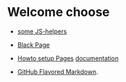 # Welcome choose 
- [some JS-helpers](http://kfessel.github.io/JS-helpers/)

- [Black Page](black.html)


- [Howto setup Pages](https://pages.github.com/) [documentation](https://help.github.com/categories/github-pages-basics/)

- [GitHub Flavored Markdown](https://guides.github.com/features/mastering-markdown/).

